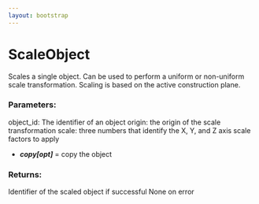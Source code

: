 ```yaml
---
layout: bootstrap
---
```


# ScaleObject

Scales a single object. Can be used to perform a uniform or non-uniform
        scale transformation. Scaling is based on the active construction plane.
          

### Parameters:

object_id: The identifier of an object
origin: the origin of the scale transformation
scale: three numbers that identify the X, Y, and Z axis scale factors to apply
- ***copy[opt]*** = copy the object
        

### Returns:


Identifier of the scaled object if successful
None on error
        



